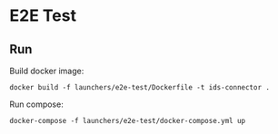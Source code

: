 # E2E Test

## Run

Build docker image:
```
docker build -f launchers/e2e-test/Dockerfile -t ids-connector .
```

Run compose:
```
docker-compose -f launchers/e2e-test/docker-compose.yml up
```
